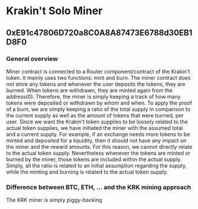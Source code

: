 # Krakin't Solo Miner
## 0xE91c47806D720a8C0A8A87473E6788d30EB1D8F0

### General overview
Miner contract is connected to a Router component/contract of the Krakin't token. It mainly uses two functions: mint and burn. The miner contract does not store any tokens and whenever the user deposits the tokens, they are burned. When tokens are withdrawn, they are minted again from the address(0). Therefore, the miner is simply keeping a track of how many tokens were deposited or withdrawn by whom and when. To apply the proof of a burn, we are simply keeping a ratio of the total supply in comparison to the current supply as well as the amount of tokens that were burned, per user. Since we want the Krakin't token supplies to be loosely related to the actual token supplies, we have initiated the miner with the assumed total and a current supply. For example, if an exchange needs more tokens to be minted and deposited for a liquidity, then it should not have any impact on the miner and the reward amounts. For this reason, we cannot directly relate to the actual token supply. Nevertheless whenever the tokens are minted or burned by the miner, those tokens are included within the actual supply. Simply, all the ratio is related to an initial assumption regarding the supply, while the minting and burning is related to the actual token supply.

### Difference between BTC, ETH, ... and the KRK mining approach
The KRK miner is simply piggy-backing
